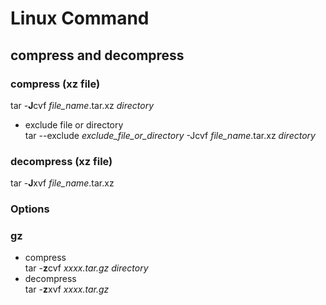 # Linux Command #  
## compress and decompress ##  
### compress (xz file) ###  
tar -**J**cvf *file_name*.tar.xz *directory*  
- exclude file or directory  
tar --exclude *exclude_file_or_directory* -Jcvf *file_name*.tar.xz *directory*  

### decompress (xz file) ###  
tar -**J**xvf *file_name*.tar.xz  

### Options ###
### gz ###
- compress  
tar -**z**cvf *xxxx.tar.gz* *directory*
- decompress  
tar -**z**xvf *xxxx.tar.gz*

